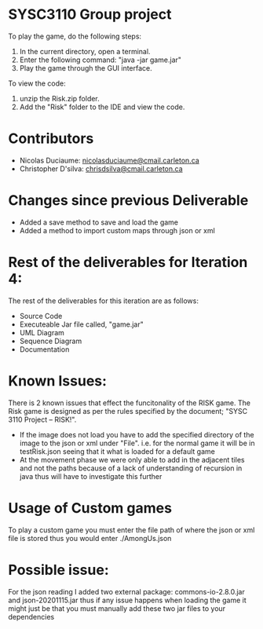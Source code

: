   
# SYSC3110 Group project

To play the game, do the following steps: 

1. In the current directory, open a terminal.
2. Enter the following command:
	"java -jar game.jar"	
3. Play the game through the GUI interface.

To view the code:

1. unzip the Risk.zip folder.
2. Add the "Risk" folder to the IDE and view the code.


# Contributors

- Nicolas Duciaume: nicolasduciaume@cmail.carleton.ca
- Christopher D'silva: chrisdsilva@cmail.carleton.ca

# Changes since previous Deliverable

- Added a save method to save and load the game
- Added a method to import custom maps through json or xml

# Rest of the deliverables for Iteration 4:

The rest of the deliverables for this iteration are as follows:

- Source Code
- Executeable Jar file called, "game.jar"
- UML Diagram
- Sequence Diagram
- Documentation

# Known Issues: 

There is 2 known issues that effect the funcitonality of the RISK game.
The Risk game is designed as per the rules specified by the document; "SYSC 3110 Project – RISK!".

- If the image does not load you have to add the specified directory of the image to the json or xml under "File".
    i.e. for the normal game it will be in testRisk.json seeing that it what is loaded for a default game 
- At the movement phase we were only able to add in the adjacent tiles and not the paths because of a lack of understanding of recursion in java thus will have to investigate this further

# Usage of Custom games

To play a custom game you must enter the file path of where the json or xml file is stored thus you would enter
./AmongUs.json

# Possible issue:

For the json reading I added two external package: commons-io-2.8.0.jar and json-20201115.jar thus if any issue happens when loading
the game it might just be that you must manually add these two jar files to your dependencies
